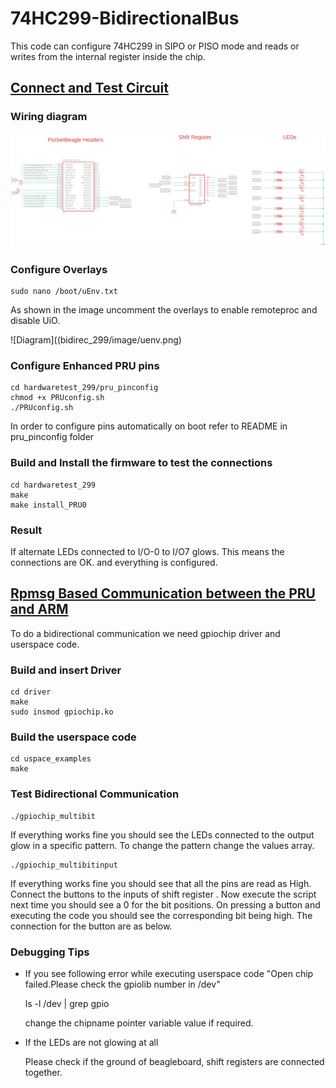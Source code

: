 # 74HC299-BidirectionalBus
This code can configure 74HC299 in SIPO or PISO mode and reads or writes from the internal register inside the chip.

## <u>Connect and Test Circuit</u>

### Wiring diagram 

![Diagram](bidirec_299/image/WiringDiagram.png)

### Configure Overlays

	sudo nano /boot/uEnv.txt
	
As shown in the image uncomment the overlays to enable remoteproc and disable UiO.

![Diagram]((bidirec_299/image/uenv.png)

### Configure Enhanced PRU pins

	cd hardwaretest_299/pru_pinconfig
	chmod +x PRUconfig.sh
	./PRUconfig.sh
In order to configure pins automatically on boot refer to README in pru_pinconfig folder
### Build and Install the firmware to test the connections
	
	cd hardwaretest_299
	make
	make install_PRU0

### Result	

If alternate LEDs connected to I/O-0 to I/O7 glows. This means the connections are OK. and everything is configured.



## <u>Rpmsg Based Communication between the PRU and ARM</u>

To do a bidirectional communication we need gpiochip driver and userspace code.

### Build and insert Driver
	
	cd driver
	make
	sudo insmod gpiochip.ko
	
### Build the userspace code
	
	cd uspace_examples
	make
	
### Test Bidirectional Communication
	./gpiochip_multibit
If everything works fine you should see  the LEDs connected to the output glow in a specific pattern. To change the pattern change the values array.

	./gpiochip_multibitinput
If everything works fine you should see  that all the pins are read as High. Connect the buttons to the inputs of shift register . Now  execute the script next time you should see a 0 for the bit positions. On pressing a button and executing the code  you should see the corresponding bit being high. The connection for the button are as below.
	
### Debugging Tips

- If you see following error while executing userspace code "Open chip failed.Please check the gpiolib number in /dev"

	ls -l /dev | grep gpio
 
 	change the chipname pointer variable value if required.
 
- If the LEDs are not glowing at all

  Please check if the ground of beagleboard, shift registers are connected together.

 
 


	